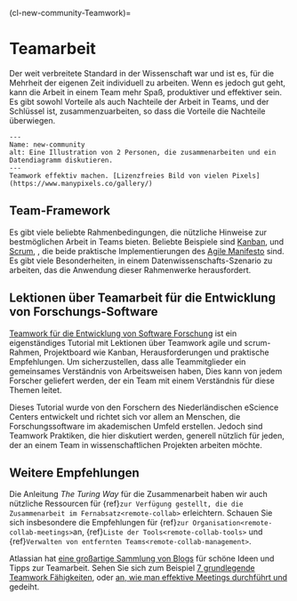 (cl-new-community-Teamwork)=
# Teamarbeit
Der weit verbreitete Standard in der Wissenschaft war und ist es, für die Mehrheit der eigenen Zeit individuell zu arbeiten. Wenn es jedoch gut geht, kann die Arbeit in einem Team mehr Spaß, produktiver und effektiver sein. Es gibt sowohl Vorteile als auch Nachteile der Arbeit in Teams, und der Schlüssel ist, zusammenzuarbeiten, so dass die Vorteile die Nachteile überwiegen.

```{figure} ../../figures/new-community.png
---
Name: new-community
alt: Eine Illustration von 2 Personen, die zusammenarbeiten und ein Datendiagramm diskutieren.
---
Teamwork effektiv machen. [Lizenzfreies Bild von vielen Pixels](https://www.manypixels.co/gallery/)
```

## Team-Framework

Es gibt viele beliebte Rahmenbedingungen, die nützliche Hinweise zur bestmöglichen Arbeit in Teams bieten. Beliebte Beispiele sind [Kanban](https://www.atlassian.com/agile/kanban), und [Scrum](https://www.scrum.org/), , die beide praktische Implementierungen des [Agile Manifesto](https://agilemanifesto.org/) sind. Es gibt viele Besonderheiten, in einem Datenwissenschafts-Szenario zu arbeiten, das die Anwendung dieser Rahmenwerke herausfordert.

## Lektionen über Teamarbeit für die Entwicklung von Forschungs-Software

[Teamwork für die Entwicklung von Software Forschung](https://nlesc.github.io/teamwork-for-research-software-development/) ist ein eigenständiges Tutorial mit Lektionen über Teamwork agile und scrum-Rahmen, Projektboard wie Kanban, Herausforderungen und praktische Empfehlungen. Um sicherzustellen, dass alle Teammitglieder ein gemeinsames Verständnis von Arbeitsweisen haben, Dies kann von jedem Forscher geliefert werden, der ein Team mit einem Verständnis für diese Themen leitet.

Dieses Tutorial wurde von den Forschern des Niederländischen eScience Centers entwickelt und richtet sich vor allem an Menschen, die Forschungssoftware im akademischen Umfeld erstellen. Jedoch sind Teamwork Praktiken, die hier diskutiert werden, generell nützlich für jeden, der an einem Team in wissenschaftlichen Projekten arbeiten möchte.

## Weitere Empfehlungen

Die Anleitung *The Turing Way* für die Zusammenarbeit haben wir auch nützliche Ressourcen für {ref}`zur Verfügung gestellt, die die Zusammenarbeit im Fernabsatz<remote-collab>` erleichtern. Schauen Sie sich insbesondere die Empfehlungen für {ref}`zur Organisation<remote-collab-meetings>`an, {ref}`Liste der Tools<remote-collab-tools>` und {ref}`Verwalten von entfernten Teams<remote-collab-management>`.

Atlassian hat [eine großartige Sammlung von Blogs](https://www.atlassian.com/blog/teamwork) für schöne Ideen und Tipps zur Teamarbeit. Sehen Sie sich zum Beispiel [7 grundlegende Teamwork Fähigkeiten](https://www.atlassian.com/blog/teamwork/teamwork-skills-accelerate-career), oder [an, wie man effektive Meetings durchführt und](https://www.atlassian.com/blog/teamwork/how-to-run-effective-meetings) gedeiht.

